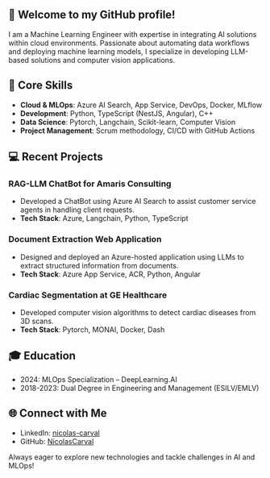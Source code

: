 <!--
**NicolasCarval/NicolasCarval** is a ✨ _special_ ✨ repository because its `README.md` (this file) appears on your GitHub profile.

Here are some ideas to get you started:

- 🔭 I’m currently working on ...
- 🌱 I’m currently learning ...
- 👯 I’m looking to collaborate on ...
- 🤔 I’m looking for help with ...
- 💬 Ask me about ...
- 📫 How to reach me: ...
- 😄 Pronouns: ...
- ⚡ Fun fact: ...
-->
## 👋 Welcome to my GitHub profile!

I am a Machine Learning Engineer with expertise in integrating AI solutions within cloud environments. Passionate about automating data workflows and deploying machine learning models, I specialize in developing LLM-based solutions and computer vision applications.

## 🌟 Core Skills
- **Cloud & MLOps**: Azure AI Search, App Service, DevOps, Docker, MLflow  
- **Development**: Python, TypeScript (NestJS, Angular), C++  
- **Data Science**: Pytorch, Langchain, Scikit-learn, Computer Vision  
- **Project Management**: Scrum methodology, CI/CD with GitHub Actions  

## 💻 Recent Projects
### RAG-LLM ChatBot for Amaris Consulting
- Developed a ChatBot using Azure AI Search to assist customer service agents in handling client requests.  
- **Tech Stack**: Azure, Langchain, Python, TypeScript  

### Document Extraction Web Application
- Designed and deployed an Azure-hosted application using LLMs to extract structured information from documents.  
- **Tech Stack**: Azure App Service, ACR, Python, Angular  

### Cardiac Segmentation at GE Healthcare
- Developed computer vision algorithms to detect cardiac diseases from 3D scans.  
- **Tech Stack**: Pytorch, MONAI, Docker, Dash  

## 🎓 Education
- 2024: MLOps Specialization – DeepLearning.AI  
- 2018-2023: Dual Degree in Engineering and Management (ESILV/EMLV)  

## 🌐 Connect with Me
- LinkedIn: [nicolas-carval](https://linkedin.com/in/nicolas-carval)  
- GitHub: [NicolasCarval](https://github.com/NicolasCarval)  

Always eager to explore new technologies and tackle challenges in AI and MLOps!
